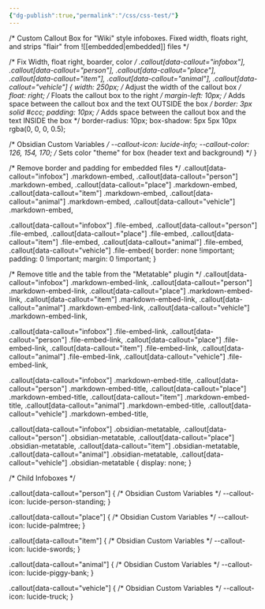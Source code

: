 ```yaml
---
{"dg-publish":true,"permalink":"/css/css-test/"}
---
```




/* Custom Callout Box for "Wiki" style infoboxes.
Fixed width, floats right, and strips "flair" from ![[embedded\|embedded]] files */

/* Fix Width, float right, boarder, color */
.callout[data-callout="infobox"],
.callout[data-callout="person"],
.callout[data-callout="place"],
.callout[data-callout="item"],
.callout[data-callout="animal"],
.callout[data-callout="vehicle"] {
  width: 250px; /* Adjust the width of the callout box */
  float: right; /* Floats the callout box to the right */
  margin-left: 10px; /* Adds space between the callout box and the text OUTSIDE the box */
  border: 3px solid #ccc;
  padding: 10px; /* Adds space between the callout box and the text INSIDE the box */
  border-radius: 10px;
  box-shadow: 5px 5px 10px rgba(0, 0, 0, 0.5);

  /* Obsidian Custom Variables */
  --callout-icon: lucide-info;
  --callout-color: 126, 154, 170; /* Sets color "theme" for box (header text and background) */
}


/* Remove border and padding for embedded files */
.callout[data-callout="infobox"] .markdown-embed,
.callout[data-callout="person"] .markdown-embed,
.callout[data-callout="place"] .markdown-embed,
.callout[data-callout="item"] .markdown-embed,
.callout[data-callout="animal"] .markdown-embed,
.callout[data-callout="vehicle"] .markdown-embed,

.callout[data-callout="infobox"] .file-embed,
.callout[data-callout="person"] .file-embed,
.callout[data-callout="place"] .file-embed,
.callout[data-callout="item"] .file-embed,
.callout[data-callout="animal"] .file-embed,
.callout[data-callout="vehicle"] .file-embed{
  border: none !important;
  padding: 0 !important;
  margin: 0 !important;
}


/* Remove title and the table from the "Metatable" plugin */
.callout[data-callout="infobox"]  .markdown-embed-link,
.callout[data-callout="person"] .markdown-embed-link,
.callout[data-callout="place"] .markdown-embed-link,
.callout[data-callout="item"] .markdown-embed-link,
.callout[data-callout="animal"] .markdown-embed-link,
.callout[data-callout="vehicle"] .markdown-embed-link,

.callout[data-callout="infobox"]  .file-embed-link,
.callout[data-callout="person"] .file-embed-link,
.callout[data-callout="place"] .file-embed-link,
.callout[data-callout="item"] .file-embed-link,
.callout[data-callout="animal"] .file-embed-link,
.callout[data-callout="vehicle"] .file-embed-link,

.callout[data-callout="infobox"]  .markdown-embed-title,
.callout[data-callout="person"] .markdown-embed-title,
.callout[data-callout="place"] .markdown-embed-title,
.callout[data-callout="item"] .markdown-embed-title,
.callout[data-callout="animal"] .markdown-embed-title,
.callout[data-callout="vehicle"] .markdown-embed-title,

.callout[data-callout="infobox"]  .obsidian-metatable,
.callout[data-callout="person"] .obsidian-metatable,
.callout[data-callout="place"] .obsidian-metatable,
.callout[data-callout="item"] .obsidian-metatable,
.callout[data-callout="animal"] .obsidian-metatable,
.callout[data-callout="vehicle"] .obsidian-metatable {
  display: none;
}



/* Child Infoboxes */

.callout[data-callout="person"] {
  /* Obsidian Custom Variables */
  --callout-icon: lucide-person-standing;
}

.callout[data-callout="place"] {
  /* Obsidian Custom Variables */
  --callout-icon: lucide-palmtree;
}

.callout[data-callout="item"] {
  /* Obsidian Custom Variables */
  --callout-icon: lucide-swords;
}

.callout[data-callout="animal"] {
  /* Obsidian Custom Variables */
  --callout-icon: lucide-piggy-bank;
}

.callout[data-callout="vehicle"] {
  /* Obsidian Custom Variables */
  --callout-icon: lucide-truck;
}
